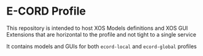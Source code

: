 # E-CORD Profile

This repository is intended to host XOS Models definitions and XOS GUI Extensions that are horizontal to the profile and not tight to a single service

It contains models and GUIs for both `ecord-local` and `ecord-global` profiles
